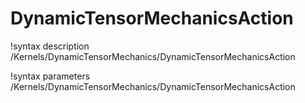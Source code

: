 <!-- MOOSE Documentation Stub: Remove this when content is added. -->

# DynamicTensorMechanicsAction
!syntax description /Kernels/DynamicTensorMechanics/DynamicTensorMechanicsAction

!syntax parameters /Kernels/DynamicTensorMechanics/DynamicTensorMechanicsAction
